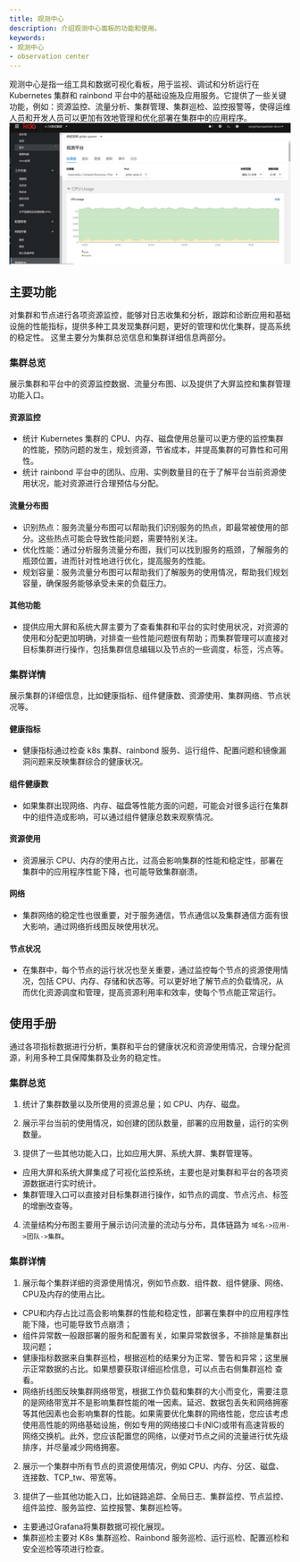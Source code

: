 ```yaml
---
title: 观测中心
description: 介绍观测中心面板的功能和使用。
keywords:
- 观测中心
- observation center
---
```



观测中心是指一组工具和数据可视化看板，用于监视、调试和分析运行在 Kubernetes 集群和 rainbond 平台中的基础设施及应用服务。它提供了一些关键功能，例如：资源监控、流量分析、集群管理、集群巡检、监控报警等，使得运维人员和开发人员可以更加有效地管理和优化部署在集群中的应用程序。
![dashboards.gif](imgs/dashboards.gif)
## 主要功能

对集群和节点进行各项资源监控，能够对日志收集和分析，跟踪和诊断应用和基础设施的性能指标，提供多种工具发现集群问题，更好的管理和优化集群，提高系统的稳定性。
这里主要分为集群总览信息和集群详细信息两部分。

### 集群总览

展示集群和平台中的资源监控数据、流量分布图、以及提供了大屏监控和集群管理功能入口。


#### 资源监控

- 统计 Kubernetes 集群的 CPU、内存、磁盘使用总量可以更方便的监控集群的性能，预防问题的发生，规划资源，节省成本，并提高集群的可靠性和可用性。
- 统计 rainbond 平台中的团队、应用、实例数量目的在于了解平台当前资源使用状况，能对资源进行合理预估与分配。

#### 流量分布图

- 识别热点：服务流量分布图可以帮助我们识别服务的热点，即最常被使用的部分。这些热点可能会导致性能问题，需要特别关注。
- 优化性能：通过分析服务流量分布图，我们可以找到服务的瓶颈，了解服务的瓶颈位置，进而针对性地进行优化，提高服务的性能。
- 规划容量：服务流量分布图可以帮助我们了解服务的使用情况，帮助我们规划容量，确保服务能够承受未来的负载压力。

#### 其他功能

- 提供应用大屏和系统大屏主要为了查看集群和平台的实时使用状况，对资源的使用和分配更加明确，对排查一些性能问题很有帮助；而集群管理可以直接对目标集群进行操作，包括集群信息编辑以及节点的一些调度，标签，污点等。

### 集群详情

展示集群的详细信息，比如健康指标、组件健康数、资源使用、集群网络、节点状况等。


#### 健康指标

- 健康指标通过检查 k8s 集群、rainbond 服务、运行组件、配置问题和镜像漏洞问题来反映集群综合的健康状况。

#### 组件健康数

- 如果集群出现网络、内存、磁盘等性能方面的问题，可能会对很多运行在集群中的组件造成影响，可以通过组件健康总数来观察情况。

#### 资源使用

- 资源展示 CPU、内存的使用占比，过高会影响集群的性能和稳定性，部署在集群中的应用程序性能下降，也可能导致集群崩溃。

#### 网络

- 集群网络的稳定性也很重要，对于服务通信，节点通信以及集群通信方面有很大影响，通过网络折线图反映使用状况。

#### 节点状况

- 在集群中，每个节点的运行状况也至关重要，通过监控每个节点的资源使用情况，包括 CPU、内存、存储和状态等。可以更好地了解节点的负载情况，从而优化资源调度和管理，提高资源利用率和效率，使每个节点能正常运行。

## 使用手册

通过各项指标数据进行分析，集群和平台的健康状况和资源使用情况，合理分配资源，利用多种工具保障集群及业务的稳定性。

### 集群总览

1. 统计了集群数量以及所使用的资源总量；如 CPU、内存、磁盘。

2. 展示平台当前的使用情况，如创建的团队数量，部署的应用数量，运行的实例数量。

3. 提供了一些其他功能入口，比如应用大屏、系统大屏、集群管理等。
- 应用大屏和系统大屏集成了可视化监控系统，主要也是对集群和平台的各项资源数据进行实时统计。
- 集群管理入口可以直接对目标集群进行操作，如节点的调度、节点污点、标签的增删改查等。

4. 流量结构分布图主要用于展示访问流量的流动与分布，具体链路为 `域名->应用->团队->集群`。

### 集群详情

1. 展示每个集群详细的资源使用情况，例如节点数、组件数、组件健康、网络、CPU及内存的使用占比。

- CPU和内存占比过高会影响集群的性能和稳定性，部署在集群中的应用程序性能下降，也可能导致节点崩溃；
- 组件异常数一般跟部署的服务和配置有关，如果异常数很多，不排除是集群出现问题；
- 健康指标数据来自集群巡检，根据巡检的结果分为正常、警告和异常；这里展示正常数据的占比。如果想要获取详细巡检信息，可以点击右侧集群巡检 查看。
- 网络折线图反映集群网络带宽，根据工作负载和集群的大小而变化，需要注意的是网络带宽并不是影响集群性能的唯一因素。延迟、数据包丢失和网络拥塞等其他因素也会影响集群的性能。如果需要优化集群的网络性能，您应该考虑使用高性能的网络基础设施，例如专用的网络接口卡(NIC)或带有高速背板的网络交换机。此外，您应该配置您的网络，以便对节点之间的流量进行优先级排序，并尽量减少网络拥塞。

2. 展示一个集群中所有节点的资源使用情况，例如 CPU、内存、分区、磁盘、连接数、TCP_tw、带宽等。

3. 提供了一些其他功能入口，比如链路追踪、全局日志、集群监控、节点监控、组件监控、服务监控、监控报警、集群巡检等。
- 主要通过Grafana将集群数据可视化展现。
- 集群巡检主要对 K8s 集群巡检、Rainbond 服务巡检、运行巡检、配置巡检和安全巡检等项进行检查。